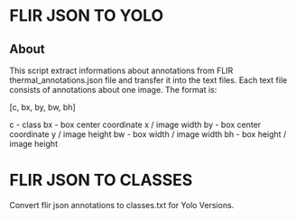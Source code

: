 # FLIR JSON TO YOLO

## About
This script extract informations about annotations from FLIR thermal_annotations.json file and transfer it into the text files. Each text file consists of annotations about one image.
The format is:

[c, bx, by, bw, bh]

c - class
bx - box center coordinate x / image width
by - box center coordinate y / image height
bw - box width / image width
bh - box height / image height

# FLIR JSON TO CLASSES
Convert flir json annotations to classes.txt for Yolo Versions.
